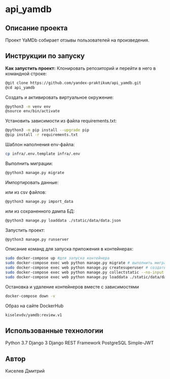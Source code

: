 # api_yamdb

## Описание проекта
Проект YaMDb собирает отзывы пользователей на произведения.

## Инструкции по запуску

**Как запустить проект:**
Клонировать репозиторий и перейти в него в командной строке:

```bash
@git clone https://github.com/yandex-praktikum/api_yamdb.git
@cd api_yamdb
```

Cоздать и активировать виртуальное окружение:

```bash
@python3 -m venv env
@source env/bin/activate
```

Установить зависимости из файла requirements.txt:

```bash
@python3 -m pip install --upgrade pip
@pip install -r requirements.txt
```

Шаблон наполнения env-файла:

```bash
cp infra/.env.template infra/.env
```

Выполнить миграции:

```bash
@python3 manage.py migrate
```

Импортировать данные:

или из csv файлов:
```bash
@python3 manage.py import_data
```

или из сохраненного дампа БД:
```bash
@python3 manage.py loaddata ./static/data/data.json
```

Запустить проект:

```bash
@python3 manage.py runserver
```

Описание команд для запуска приложения в контейнерах:

```bash
sudo docker-compose up #для запуска контейнера
sudo docker-compose exec web python manage.py migrate # выполнить миграции
sudo docker-compose exec web python manage.py createsuperuser # создать суперпользователя
sudo docker-compose exec web python manage.py collectstatic --no-input # собрать статику
sudo docker-compose exec web python manage.py loaddata ./static/data/data.json #загрузка бд
```

Остановка и удаление контейнеров вместе с зависимостями
```bash
docker-compose down -v
```

Образ на сайте DockerHub
```bash
kiselevdv/yamdb:review.v1
```

## Использованные технологии
Python 3.7
Django 3
Django REST Framework
PostgreSQL
Simple-JWT

## Автор
Киселев Дмитрий
